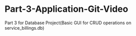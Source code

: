 # Part-3-Application-Git-Video
Part 3 for Database Project(Basic GUI for CRUD operations on service_billings.db)

